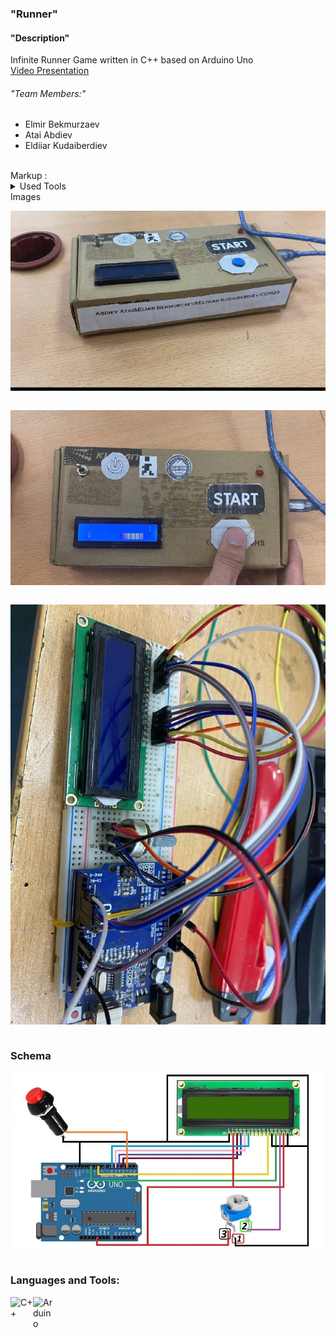 ###  "Runner"   

#### "Description"
Infinite Runner Game written in C++ based on Arduino Uno
<br>
 [Video Presentation](https://youtu.be/xnBwWBTBJx8)
###### "Team Members:" <br>
* Elmir Bekmurzaev 
* Atai Abdiev
* Eldiiar Kudaiberdiev <br>
<br>
Markup : <details>
           <summary>Used Tools</summary>
  <p>Arduino Uno</p> 
           <p>Potentiometr</p>
           <p>Wires</p>
           <p>LCD 16x2</p>
           <p>Button</p> 
           <p>Switch</p>
         </details>
Images

<img align="center" alt="Java " width="550px" src="https://github.com/EB-coder/runner/blob/main/289ee767-1a36-4881-afe2-bb9c38b09150.jpg" /> <br />
<br />

<img align="center" alt="Java " width="550px" src="https://github.com/EB-coder/runner/blob/main/8e5208df-6348-4d30-a0d0-6114e5497aed.jpg" /> <br />
<br />

<img align="center" alt="Java " width="550px" src="https://github.com/EB-coder/runner/blob/main/b956ea84-ce33-48db-a435-7ed67c13f291.jpg" /> <br />
<br />
### Schema

<img align="center" alt="Java " width="550px" src="https://github.com/EB-coder/runner/blob/main/Arduino%20game.jpg" /> <br />
<br />

### Languages and Tools:

<img align="left" alt="C++ " width="36px" src="https://e7.pngegg.com/pngimages/46/626/png-clipart-c-logo-the-c-programming-language-computer-icons-computer-programming-source-code-programming-miscellaneous-template.png" />

<img align="left" alt="Arduino " width="36px" src="https://toppng.com/uploads/preview/arduino-logo-11563227354ny21akychx.png" />



